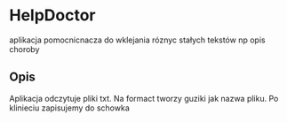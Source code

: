 # HelpDoctor

aplikacja pomocnicnacza do wklejania róznyc stałych tekstów np opis choroby

## Opis

Aplikacja odczytuje pliki txt. Na formact tworzy guziki jak nazwa pliku. Po klinieciu zapisujemy do schowka

